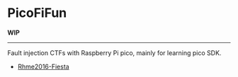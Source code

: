 # PicoFiFun

**WIP**

---

Fault injection CTFs with Raspberry Pi pico, mainly for learning pico SDK.

- [Rhme2016-Fiesta](./rhme2016_fiesta)